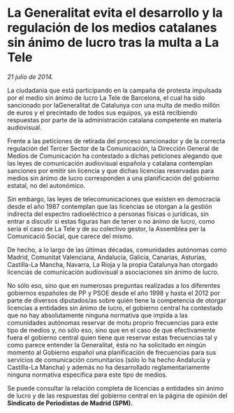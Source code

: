 # La Generalitat evita el desarrollo y la regulación de los medios catalanes sin ánimo de lucro tras la multa a La Tele

*21 julio de 2014.*

La ciudadanía que está participando en la campaña de protesta impulsada por el medio sin ánimo de lucro La Tele de Barcelona, el cual ha sido sancionado por laGeneralitat de Catalunya con una multa de medio millón de euros y el precintado de todos sus equipos, ya está recibiendo respuestas por parte de la administración catalana competente en materia audiovisual.

Frente a las peticiones de retirada del proceso sancionador y de la correcta regulación del Tercer Sector de la Comunicación, la Dirección General de Medios de Comunicación ha contestado a dichas peticiones alegando que las leyes de comunicación audiovisual española y catalana contemplan sanciones por emitir sin licencia y que dichas licencias reservadas para medios sin ánimo de lucro corresponden a una planificación del gobierno estatal, no del autonómico.

Sin embargo, las leyes de telecomunicaciones que existen en democracia desde el año 1987 contemplan que las licencias se otorgan a la gestión indirecta del espectro radioeléctrico a personas físicas o jurídicas, sin entrar a discutir si estas figuras han de tener o no ánimo de lucro, como sería el caso de La Tele y de su colectivo gestor, la Assemblea per la Comunicació Social, que carece del mismo.

De hecho, a lo largo de las últimas décadas, comunidades autónomas como Madrid, Comunitat Valenciana, Andalucía, Galicia, Canarias, Asturias, Castilla-La Mancha, Navarra, La Rioja y la propia Catalunya han otorgado licencias de comunicación audiovisual a asociaciones sin ánimo de lucro.

No sólo eso, sino que en numerosas preguntas realizadas a los diferentes gobiernos españoles de PP y PSOE desde el año 1998 y hasta el 2012 por parte de diversos diputados/as sobre quién tiene la competencia de otorgar licencias a entidades sin ánimo de lucro, el gobierno central ha contestado que no hay absolutamente ninguna normativa que impida a las comunidades autónomas reservar de motu proprio frecuencias para este tipo de medios y, no sólo eso, sino que en el caso de que efectivamente fuera el gobierno central quien tiene que reservar estas frecuencias tal y como parece entender la Generalitat, ésta no ha solicitado en ningún momento al Gobierno español una planificación de frecuencias para sus servicios de comunicación comunitarios (sólo lo ha hecho Andalucía y Castilla-La Mancha) y además no ha desarrollado reglamentariamente ninguna normativa específica para este tipo de medios.

Se puede consultar la relación completa de licencias a entidades sin ánimo de lucro y de las respuestas del gobierno central en la página de opinión del **Sindicato de Periodistas de Madrid (SPM).**

